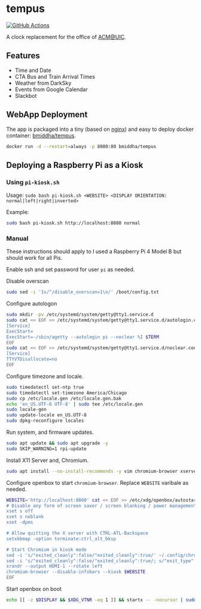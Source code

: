 # tempus

[![GitHub Actions](https://github.com/bmiddha/tempus/workflows/CI/badge.svg?branch=master&event=push)](https://github.com/bmiddha/tempus/actions?query=workflow%3ACI)

A clock replacement for the office of [ACM@UIC](https://acm.cs.uic.edu).

## Features

- Time and Date
- CTA Bus and Train Arrival Times
- Weather from DarkSky
- Events from Google Calendar
- Slackbot

## WebApp Deployment

The app is packaged into a tiny (based on [nginx](https://hub.docker.com/_/nginx)) and easy to deploy docker container: [bmiddha/tempus](https://hub.docker.com/r/bmiddha/tempus).

```sh
docker run -d --restart=always -p 8080:80 bmiddha/tempus
```

## Deploying a Raspberry Pi as a Kiosk

### Using `pi-kiosk.sh`

Usage: `sudo bash pi-kiosk.sh <WEBSITE> <DISPLAY ORIENTATION: normal|left|right|inverted>`

Example:

```sh
sudo bash pi-kiosk.sh http://localhost:8080 normal
```

### Manual

These instructions should apply to I used a Raspberry Pi 4 Model B but should work for all Pis.

Enable ssh and set password for user `pi` as needed.

Disable overscan

```sh
sudo sed -i '1s/^/disable_overscan=1\n/' /boot/config.txt
```

Configure autologon

```sh
sudo mkdir -pv /etc/systemd/system/getty@tty1.service.d
sudo cat << EOF >> /etc/systemd/system/getty@tty1.service.d/autologin.conf
[Service]
ExecStart=
ExecStart=-/sbin/agetty --autologin pi --noclear %I $TERM
EOF
sudo cat << EOF >> /etc/systemd/system/getty@tty1.service.d/noclear.conf
[Service]
TTYVTDisallocate=no
EOF
```

Configure timezone and locale.

```sh
sudo timedatectl set-ntp true
sudo timedatectl set-timezone America/Chicago
sudo cp /etc/locale.gen /etc/locale.gen.bak
echo 'en_US.UTF-8 UTF-8' | sudo tee /etc/locale.gen
sudo locale-gen
sudo update-locale en_US.UTF-8
sudo dpkg-reconfigure locales
```

Run system, and firmware updates.

```sh
sudo apt update && sudo apt upgrade -y
sudo SKIP_WARNING=1 rpi-update
```

Install X11 Server and, Chromium.

```sh
sudo apt install --no-install-recommends -y vim chromium-browser xserver-xorg x11-xserver-utils xinit openbox
```

Configure openbox to start `chromium-browser`. Replace `WEBSITE` varibale as needed.

```sh
WEBSITE='http://localhost:8080' cat << EOF >> /etc/xdg/openbox/autostart
# Disable any form of screen saver / screen blanking / power management
xset s off
xset s noblank
xset -dpms

# Allow quitting the X server with CTRL-ATL-Backspace
setxkbmap -option terminate:ctrl_alt_bksp

# Start Chromium in kiosk mode
sed -i 's/"exited_cleanly":false/"exited_cleanly":true/' ~/.config/chromium/'Local State'
sed -i 's/"exited_cleanly":false/"exited_cleanly":true/; s/"exit_type":"[^"]\+"/"exit_type":"Normal"/' ~/.config/chromium/Default/Preferences
xrandr --output HDMI-1 --rotate left
chromium-browser --disable-infobars --kiosk $WEBSITE
EOF
```

Start openbox on boot

```sh
echo [[ -z $DISPLAY && $XDG_VTNR -eq 1 ]] && startx -- -nocursor | sudo tee -a /home/pi/.profile
```
